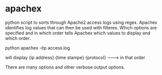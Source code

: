 # apachex
python script to sorts through Apache2 access logs using regex. Apachex identifies log values that can then be used with filteres. Which options are specified and in which order tells Apachex which values to display and which order.

python apachex -itp access.log

will display {ip address} {time stampe} {protocol} ---> in that order


There are many options and other verbose output options.



